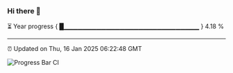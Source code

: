 ### Hi there 👋

⏳ Year progress { █▁▁▁▁▁▁▁▁▁▁▁▁▁▁▁▁▁▁▁▁▁▁▁▁▁▁▁▁▁ } 4.18 %

---

⏰ Updated on Thu, 16 Jan 2025 06:22:48 GMT

![Progress Bar CI](https://github.com/liununu/liununu/workflows/Progress%20Bar%20CI/badge.svg)
